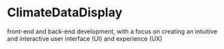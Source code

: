 # ClimateDataDisplay
front-end and back-end development, with a focus on creating an intuitive and interactive user interface (UI) and experience (UX)
